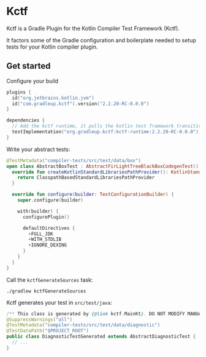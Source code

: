 # Kctf

Kctf is a Gradle Plugin for the Kotlin Compiler Test Framework (Kctf).

It factors some of the Gradle configuration and boilerplate needed to setup tests for your Kotlin compiler plugin.

## Get started

Configure your build

```kotlin
plugins {
  id("org.jetbrains.kotlin.jvm")
  id("com.gradleup.kctf").version("2.2.20-RC-0.0.0")
}

dependencies {
  // Add the kctf runtime, it pulls the kotlin test framework transitively
  testImplementation("org.gradleup.kctf:kctf-runtime:2.2.20-RC-0.0.0")
}
```

Write your abstract tests:

```kotlin
@TestMetadata("compiler-tests/src/test/data/box")
open class AbstractBoxTest : AbstractFirLightTreeBlackBoxCodegenTest() {
  override fun createKotlinStandardLibrariesPathProvider(): KotlinStandardLibrariesPathProvider {
    return ClasspathBasedStandardLibrariesPathProvider
  }

  override fun configure(builder: TestConfigurationBuilder) {
    super.configure(builder)

    with(builder) {
      configurePlugin()

      defaultDirectives {
        +FULL_JDK
        +WITH_STDLIB
        +IGNORE_DEXING
      }
    }
  }
}
```

Call the `kctfGenerateSources` task:

```
./gradlew kctfGenerateSources
```

Kctf generates your test in `src/test/java`:

```java
/** This class is generated by {@link kctf.MainKt}. DO NOT MODIFY MANUALLY */
@SuppressWarnings("all")
@TestMetadata("compiler-tests/src/test/data/diagnostic")
@TestDataPath("$PROJECT_ROOT")
public class DiagnosticTestGenerated extends AbstractDiagnosticTest {
  // ...
}
```
